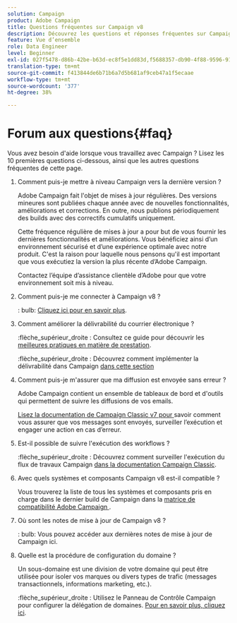 ```yaml
---
solution: Campaign
product: Adobe Campaign
title: Questions fréquentes sur Campaign v8
description: Découvrez les questions et réponses fréquentes sur Campaign
feature: Vue d’ensemble
role: Data Engineer
level: Beginner
exl-id: 027f5478-d86b-42be-b63d-ec8f5e1dd83d,f5688357-db90-4f88-9596-91e9d0a20d75
translation-type: tm+mt
source-git-commit: f413844de6b71b6a7d5b681af9ceb47a1f5ecaae
workflow-type: tm+mt
source-wordcount: '377'
ht-degree: 38%

---
```


# Forum aux questions{#faq}

Vous avez besoin d&#39;aide lorsque vous travaillez avec Campaign ? Lisez les 10 premières questions ci-dessous, ainsi que les autres questions fréquentes de cette page.

1. Comment puis-je mettre à niveau Campaign vers la dernière version ?

   Adobe Campaign fait l&#39;objet de mises à jour régulières. Des versions mineures sont publiées chaque année avec de nouvelles fonctionnalités, améliorations et corrections. En outre, nous publions périodiquement des builds avec des correctifs cumulatifs uniquement.

   Cette fréquence régulière de mises à jour a pour but de vous fournir les dernières fonctionnalités et améliorations. Vous bénéficiez ainsi d’un environnement sécurisé et d’une expérience optimale avec notre produit. C&#39;est la raison pour laquelle nous pensons qu&#39;il est important que vous exécutiez la version la plus récente d’Adobe Campaign.

   Contactez l’équipe d’assistance clientèle d’Adobe pour que votre environnement soit mis à niveau.

1. Comment puis-je me connecter à Campaign v8 ?

   : bulb: [Cliquez ici pour en savoir plus](connect.md).

1. Comment améliorer la délivrabilité du courrier électronique ?

   :flèche_supérieur_droite : Consultez ce guide pour découvrir les [meilleures pratiques en matière de prestation](https://experienceleague.adobe.com/docs/deliverability-learn/deliverability-best-practice-guide/introduction.html?lang=fr).

   :flèche_supérieur_droite : Découvrez comment implémenter la délivrabilité dans Campaign [dans cette section](https://experienceleague.adobe.com/docs/deliverability-learn/deliverability-best-practice-guide/additional-resources/general-resources.html)

1. Comment puis-je m&#39;assurer que ma diffusion est envoyée sans erreur ?

   Adobe Campaign contient un ensemble de tableaux de bord et d&#39;outils qui permettent de suivre les diffusions de vos emails.

   [Lisez la documentation de Campaign Classic v7 pour ](https://experienceleague.adobe.com/docs/campaign-classic/using/sending-messages/monitoring-deliveries/about-delivery-monitoring.html) savoir comment vous assurer que vos messages sont envoyés, surveiller l’exécution et engager une action en cas d’erreur.

1. Est-il possible de suivre l&#39;exécution des workflows ?

   :flèche_supérieur_droite : Découvrez comment surveiller l&#39;exécution du flux de travaux Campaign [dans la documentation Campaign Classic](https://experienceleague.adobe.com/docs/campaign-classic/using/automating-with-workflows/executing-a-workflow/starting-a-workflow.html).

1. Avec quels systèmes et composants Campaign v8 est-il compatible ?

   Vous trouverez la liste de tous les systèmes et composants pris en charge dans le dernier build de Campaign dans la [matrice de compatibilité Adobe Campaign ](compatibility-matrix.md).

1. Où sont les notes de mise à jour de Campaign v8 ?

   : bulb: Vous pouvez accéder aux dernières notes de mise à jour de Campaign ici.

1. Quelle est la procédure de configuration du domaine ?

   Un sous-domaine est une division de votre domaine qui peut être utilisée pour isoler vos marques ou divers types de trafic (messages transactionnels, informations marketing, etc.).

   :flèche_supérieur_droite : Utilisez le Panneau de Contrôle Campaign pour configurer la délégation de domaines. [Pour en savoir plus, cliquez ici](https://experienceleague.adobe.com/docs/control-panel/using/subdomains-and-certificates/subdomains-branding.html).
